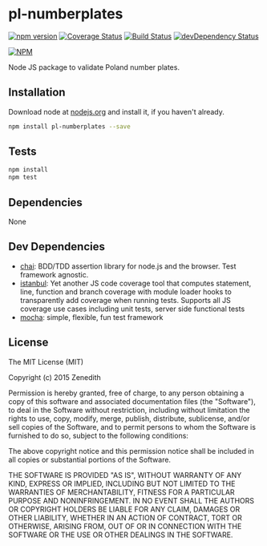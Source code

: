 # pl-numberplates
[![npm version](https://badge.fury.io/js/pl-numberplates.svg)](http://badge.fury.io/js/pl-numberplates)
[![Coverage Status](https://coveralls.io/repos/Zenedith/npm-pl-numberplates/badge.svg?branch=master)](https://coveralls.io/r/Zenedith/npm-pl-numberplates?branch=master)
[![Build Status](https://travis-ci.org/Zenedith/npm-pl-numberplates.svg?branch=master)](https://travis-ci.org/Zenedith/npm-pl-numberplates)
[![devDependency Status](https://david-dm.org/Zenedith/npm-pl-numberplates/dev-status.svg)](https://david-dm.org/Zenedith/npm-pl-numberplates#info=devDependencies)

[![NPM](https://nodei.co/npm/pl-numberplates.png?downloads=true&stars=true)](https://nodei.co/npm/pl-numberplates/)

Node JS package to validate Poland number plates.

## Installation

Download node at [nodejs.org](http://nodejs.org) and install it, if you haven't already.

```sh
npm install pl-numberplates --save
```


## Tests

```sh
npm install
npm test
```

## Dependencies

None

## Dev Dependencies

- [chai](https://github.com/chaijs/chai): BDD/TDD assertion library for node.js and the browser. Test framework agnostic.
- [istanbul](https://github.com/gotwarlost/istanbul): Yet another JS code coverage tool that computes statement, line, function and branch coverage with module loader hooks to transparently add coverage when running tests. Supports all JS coverage use cases including unit tests, server side functional tests
- [mocha](https://github.com/mochajs/mocha): simple, flexible, fun test framework


## License
The MIT License (MIT)

Copyright (c) 2015 Zenedith

Permission is hereby granted, free of charge, to any person obtaining a copy
of this software and associated documentation files (the "Software"), to deal
in the Software without restriction, including without limitation the rights
to use, copy, modify, merge, publish, distribute, sublicense, and/or sell
copies of the Software, and to permit persons to whom the Software is
furnished to do so, subject to the following conditions:

The above copyright notice and this permission notice shall be included in all
copies or substantial portions of the Software.

THE SOFTWARE IS PROVIDED "AS IS", WITHOUT WARRANTY OF ANY KIND, EXPRESS OR
IMPLIED, INCLUDING BUT NOT LIMITED TO THE WARRANTIES OF MERCHANTABILITY,
FITNESS FOR A PARTICULAR PURPOSE AND NONINFRINGEMENT. IN NO EVENT SHALL THE
AUTHORS OR COPYRIGHT HOLDERS BE LIABLE FOR ANY CLAIM, DAMAGES OR OTHER
LIABILITY, WHETHER IN AN ACTION OF CONTRACT, TORT OR OTHERWISE, ARISING FROM,
OUT OF OR IN CONNECTION WITH THE SOFTWARE OR THE USE OR OTHER DEALINGS IN THE
SOFTWARE.